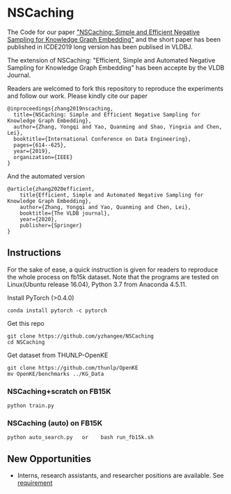 # NSCaching
The Code for our paper ["NSCaching: Simple and Efficient Negative Sampling for Knowledge Graph Embedding"](https://arxiv.org/abs/1812.06410) and the short paper has been published in ICDE2019 long version has been publised in VLDBJ.

The extension of NSCaching: "Efficient, Simple and Automated Negative Sampling for Knowledge Graph Embedding" has been accepte by the VLDB Journal.

Readers are welcomed to fork this repository to reproduce the experiments and follow our work. Please kindly cite our paper

    @inproceedings{zhang2019nscaching,
      title={NSCaching: Simple and Efficient Negative Sampling for Knowledge Graph Embedding},
      author={Zhang, Yongqi and Yao, Quanming and Shao, Yingxia and Chen, Lei},
      booktitle={International Conference on Data Engineering},
      pages={614--625},
      year={2019},
      organization={IEEE}
    }

And the automated version

    @article{zhang2020efficient,
        title{Efficient, Simple and Automated Negative Sampling for Knowledge Graph Embedding},
        author={Zhang, Yongqi and Yao, Quanming and Chen, Lei},
        booktitle={The VLDB journal},
        year={2020},
        publisher={Springer}
    }

## Instructions
For the sake of ease, a quick instruction is given for readers to reproduce the whole process on fb15k dataset.
Note that the programs are tested on Linux(Ubuntu release 16.04), Python 3.7 from Anaconda 4.5.11.

Install PyTorch (>0.4.0)
    
    conda install pytorch -c pytorch
    
Get this repo

    git clone https://github.com/yzhangee/NSCaching
    cd NSCaching
Get dataset from THUNLP-OpenKE
  
    git clone https://github.com/thunlp/OpenKE
    mv OpenKE/benchmarks ../KG_Data

### NSCaching+scratch on FB15K

    python train.py

### NSCaching (auto) on FB15K

    python auto_search.py   or    bash run_fb15k.sh
    
## New Opportunities
- Interns, research assistants, and researcher positions are available. See [requirement](http://www.cse.ust.hk/~qyaoaa/pages/job-ad.pdf)
